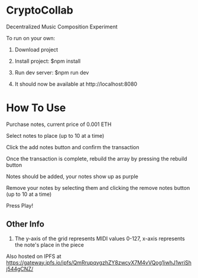 # CryptoCollab
Decentralized Music Composition Experiment

To run on your own:

 1. Download project
 
 2. Install project: $npm install
 
 3. Run dev server: $npm run dev
 
 4. It should now be available at http://localhost:8080

# How To Use

Purchase notes, current price of 0.001 ETH

Select notes to place (up to 10 at a time)

Click the add notes button and confirm the transaction

Once the transaction is complete, rebuild the array by pressing the rebuild button

Notes should be added, your notes show up as purple

Remove your notes by selecting them and clicking the remove notes button (up to 10 at a time)

Press Play!

 
 ## Other Info
  1. The y-axis of the grid represents MIDI values 0-127, x-axis represents the note's place in the piece
  
  Also hosted on IPFS at https://gateway.ipfs.io/ipfs/QmRrupqygzhZY8zwcyX7M4vVQog1iwhJ1wriShj544gCNZ/
